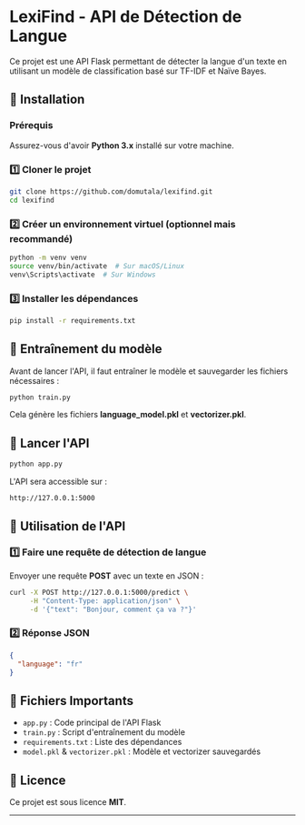 # LexiFind - API de Détection de Langue

Ce projet est une API Flask permettant de détecter la langue d'un texte en utilisant un modèle de classification basé sur TF-IDF et Naïve Bayes.

## 🚀 Installation

### Prérequis
Assurez-vous d'avoir **Python 3.x** installé sur votre machine.

### 1️⃣ Cloner le projet
```bash
git clone https://github.com/domutala/lexifind.git
cd lexifind
```

### 2️⃣ Créer un environnement virtuel (optionnel mais recommandé)
```bash
python -m venv venv
source venv/bin/activate  # Sur macOS/Linux
venv\Scripts\activate  # Sur Windows
```

### 3️⃣ Installer les dépendances
```bash
pip install -r requirements.txt
```

## 📌 Entraînement du modèle
Avant de lancer l'API, il faut entraîner le modèle et sauvegarder les fichiers nécessaires :
```bash
python train.py
```
Cela génère les fichiers **language_model.pkl** et **vectorizer.pkl**.

## 🏃 Lancer l'API
```bash
python app.py
```
L'API sera accessible sur :
```
http://127.0.0.1:5000
```

## 📡 Utilisation de l'API
### 1️⃣ Faire une requête de détection de langue
Envoyer une requête **POST** avec un texte en JSON :
```bash
curl -X POST http://127.0.0.1:5000/predict \
     -H "Content-Type: application/json" \
     -d '{"text": "Bonjour, comment ça va ?"}'
```

### 2️⃣ Réponse JSON
```json
{
  "language": "fr"
}
```


## 📄 Fichiers Importants
- `app.py` : Code principal de l'API Flask
- `train.py` : Script d'entraînement du modèle
- `requirements.txt` : Liste des dépendances
- `model.pkl` & `vectorizer.pkl` : Modèle et vectorizer sauvegardés

## 📜 Licence
Ce projet est sous licence **MIT**.

---

